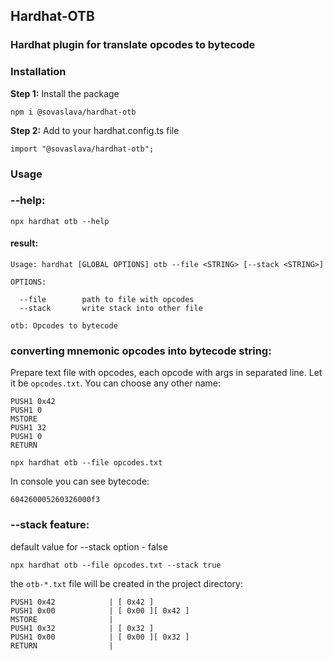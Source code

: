 ## Hardhat-OTB

### Hardhat plugin for translate opcodes to bytecode

### Installation

**Step 1:** Install the package

`npm i @sovaslava/hardhat-otb`

**Step 2:** Add to your hardhat.config.ts file

`import "@sovaslava/hardhat-otb";`

### Usage

### --help:

```shell
npx hardhat otb --help
```

#### result:

```shell
Usage: hardhat [GLOBAL OPTIONS] otb --file <STRING> [--stack <STRING>]

OPTIONS:

  --file        path to file with opcodes
  --stack       write stack into other file

otb: Opcodes to bytecode
```

### converting mnemonic opcodes into bytecode string:

Prepare text file with opcodes, each opcode with args in separated line. Let it be `opcodes.txt`. You can choose any other name:

```shell
PUSH1 0x42
PUSH1 0
MSTORE
PUSH1 32
PUSH1 0
RETURN
```

```shell
npx hardhat otb --file opcodes.txt
```

In console you can see bytecode:

```shell
604260005260326000f3
```

### --stack feature:

default value for --stack option - false

```shell
npx hardhat otb --file opcodes.txt --stack true
```

the `otb-*.txt` file will be created in the project directory:

```shell
PUSH1 0x42            | [ 0x42 ]
PUSH1 0x00            | [ 0x00 ][ 0x42 ]
MSTORE                |
PUSH1 0x32            | [ 0x32 ]
PUSH1 0x00            | [ 0x00 ][ 0x32 ]
RETURN                |
```
